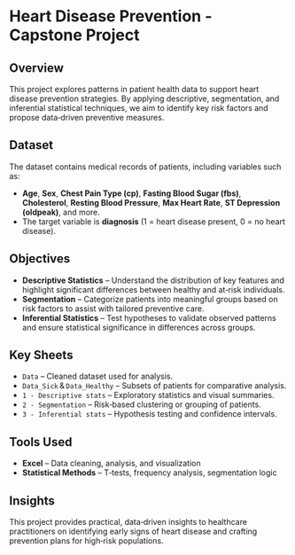 # Heart Disease Prevention - Capstone Project

## Overview

This project explores patterns in patient health data to support heart disease prevention strategies. By applying descriptive, segmentation, and inferential statistical techniques, we aim to identify key risk factors and propose data‑driven preventive measures.

## Dataset

The dataset contains medical records of patients, including variables such as:

* **Age**, **Sex**, **Chest Pain Type (cp)**, **Fasting Blood Sugar (fbs)**, **Cholesterol**, **Resting Blood Pressure**, **Max Heart Rate**, **ST Depression (oldpeak)**, and more.  
* The target variable is **diagnosis** (1 = heart disease present, 0 = no heart disease).

## Objectives

* **Descriptive Statistics** – Understand the distribution of key features and highlight significant differences between healthy and at‑risk individuals.  
* **Segmentation** – Categorize patients into meaningful groups based on risk factors to assist with tailored preventive care.  
* **Inferential Statistics** – Test hypotheses to validate observed patterns and ensure statistical significance in differences across groups.  

## Key Sheets

* `Data` – Cleaned dataset used for analysis.  
* `Data_Sick` & `Data_Healthy` – Subsets of patients for comparative analysis.  
* `1 - Descriptive stats` – Exploratory statistics and visual summaries.  
* `2 - Segmentation` – Risk‑based clustering or grouping of patients.  
* `3 - Inferential stats` – Hypothesis testing and confidence intervals.  

## Tools Used

* **Excel** – Data cleaning, analysis, and visualization  
* **Statistical Methods** – T‑tests, frequency analysis, segmentation logic  

## Insights

This project provides practical, data‑driven insights to healthcare practitioners on identifying early signs of heart disease and crafting prevention plans for high‑risk populations.
